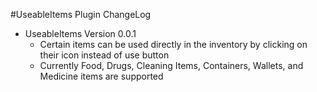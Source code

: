 #UseableItems Plugin ChangeLog

* UseableItems Version 0.0.1
    * Certain items can be used directly in the inventory by clicking on their icon instead of use button
    * Currently Food, Drugs, Cleaning Items, Containers, Wallets, and Medicine items are supported
